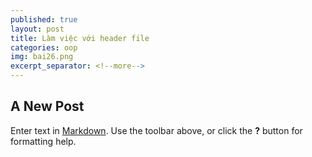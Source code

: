 ```yaml
---
published: true
layout: post
title: Làm việc với header file
categories: oop
img: bai26.png
excerpt_separator: <!--more-->
---
```

## A New Post

Enter text in [Markdown](http://daringfireball.net/projects/markdown/). Use the toolbar above, or click the **?** button for formatting help.
